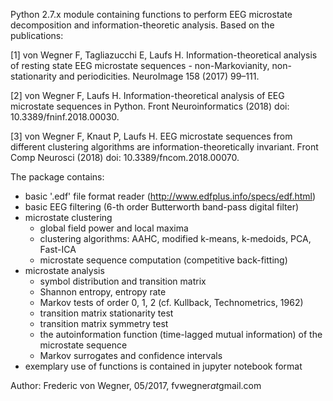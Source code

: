 Python 2.7.x module containing functions to perform EEG microstate decomposition and information-theoretic analysis.
Based on the publications:  

[1] von Wegner F, Tagliazucchi E, Laufs H. Information-theoretical analysis of resting state EEG microstate sequences - non-Markovianity, non-stationarity and periodicities. NeuroImage 158 (2017) 99–111.

[2] von Wegner F, Laufs H. Information-theoretical analysis of EEG microstate sequences in Python. Front Neuroinformatics (2018) doi: 10.3389/fninf.2018.00030.

[3] von Wegner F, Knaut P, Laufs H. EEG microstate sequences from different clustering algorithms are information-theoretically invariant. Front Comp Neurosci (2018) doi: 10.3389/fncom.2018.00070.

The package contains:
- basic '.edf' file format reader (http://www.edfplus.info/specs/edf.html)
- basic EEG filtering (6-th order Butterworth band-pass digital filter)
- microstate clustering
  - global field power and local maxima
  - clustering algorithms: AAHC, modified k-means, k-medoids, PCA, Fast-ICA
  - microstate sequence computation (competitive back-fitting)
- microstate analysis
  - symbol distribution and transition matrix
  - Shannon entropy, entropy rate
  - Markov tests of order 0, 1, 2 (cf. Kullback, Technometrics, 1962)
  - transition matrix stationarity test
  - transition matrix symmetry test
  - the autoinformation function (time-lagged mutual information) of the microstate sequence
  - Markov surrogates and confidence intervals
- exemplary use of functions is contained in jupyter notebook format

Author: Frederic von Wegner, 05/2017, fvwegner*at*gmail.com
